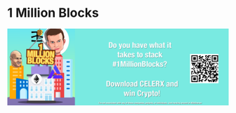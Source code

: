 # 1 Million Blocks

![Image](https://raw.githubusercontent.com/publu/1millionblocks/master/assets/celerx.png)
